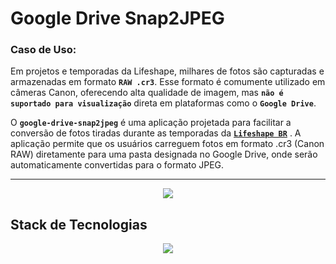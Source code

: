 # Google Drive Snap2JPEG
### Caso de Uso:
Em projetos e temporadas da Lifeshape, milhares de fotos são capturadas e armazenadas em formato **`RAW .cr3`**. 
Esse formato é comumente utilizado em câmeras Canon, oferecendo alta qualidade de imagem, mas **`não é suportado para visualização`** direta em plataformas como o **`Google Drive`**.

O **`google-drive-snap2jpeg`** é uma aplicação projetada para facilitar a conversão de fotos tiradas durante as temporadas da <a href="https://www.instagram.com/lifeshapebrasil/">**`Lifeshape BR`**</a>  . 
A aplicação permite que os usuários carreguem fotos em formato .cr3 (Canon RAW) diretamente para uma pasta designada no Google Drive, onde serão automaticamente convertidas para o formato JPEG.
<hr>
<p align="center">
  <img src="https://github.com/user-attachments/assets/a7d09552-eb4e-4a6b-a3e6-a804a4a10632">
</p>

## Stack de Tecnologias
<p align="center">
    <img src="https://www.aikonbox.com.br/icons?i=typescript,nodejs,expressjs&t=70" />
</p>
